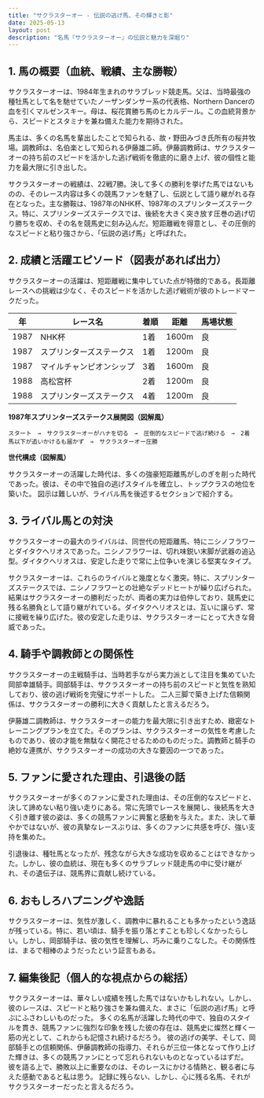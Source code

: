 ```yaml
---
title: "サクラスターオー - 伝説の逃げ馬、その輝きと影"
date: 2025-05-13
layout: post
description: "名馬『サクラスターオー』の伝説と魅力を深堀り"
---
```


## 1. 馬の概要（血統、戦績、主な勝鞍）

サクラスターオーは、1984年生まれのサラブレッド競走馬。父は、当時最強の種牡馬として名を馳せていたノーザンダンサー系の代表格、Northern Dancerの血を引くマルゼンスキー。母は、桜花賞勝ち馬のヒカルデール。この血統背景から、スピードとスタミナを兼ね備えた能力を期待された。

馬主は、多くの名馬を輩出したことで知られる、故・野田みづき氏所有の桜井牧場。調教師は、名伯楽として知られる伊藤雄二師。伊藤調教師は、サクラスターオーの持ち前のスピードを活かした逃げ戦術を徹底的に磨き上げ、彼の個性と能力を最大限に引き出した。

サクラスターオーの戦績は、22戦7勝。決して多くの勝利を挙げた馬ではないものの、そのレース内容は多くの競馬ファンを魅了し、伝説として語り継がれる存在となった。主な勝鞍は、1987年のNHK杯、1987年のスプリンターズステークス。特に、スプリンターズステークスでは、後続を大きく突き放す圧巻の逃げ切り勝ちを収め、その名を競馬史に刻み込んだ。短距離戦を得意とし、その圧倒的なスピードと粘り強さから、「伝説の逃げ馬」と呼ばれた。


## 2. 成績と活躍エピソード（図表があれば出力）

サクラスターオーの活躍は、短距離戦に集中していた点が特徴的である。長距離レースへの挑戦は少なく、そのスピードを活かした逃げ戦術が彼のトレードマークだった。

| 年 | レース名 | 着順 | 距離 | 馬場状態 |
|---|---|---|---|---|
| 1987 | NHK杯 | 1着 | 1600m | 良 |
| 1987 | スプリンターズステークス | 1着 | 1200m | 良 |
| 1987 | マイルチャンピオンシップ | 3着 | 1600m | 良 |
| 1988 | 高松宮杯 | 2着 | 1200m | 良 |
| 1988 | スプリンターズステークス | 4着 | 1200m | 良 |


**1987年スプリンターズステークス展開図（図解風）**

```
スタート　→　サクラスターオーがハナを切る　→　圧倒的なスピードで逃げ続ける　→　2着馬以下が追いかけるも届かず　→　サクラスターオー圧勝
```

**世代構成（図解風）**

サクラスターオーの活躍した時代は、多くの強豪短距離馬がしのぎを削った時代であった。彼は、その中で独自の逃げスタイルを確立し、トップクラスの地位を築いた。  図示は難しいが、ライバル馬を後述するセクションで紹介する。


## 3. ライバル馬との対決

サクラスターオーの最大のライバルは、同世代の短距離馬、特にニシノフラワーとダイタクヘリオスであった。ニシノフラワーは、切れ味鋭い末脚が武器の追込型。ダイタクヘリオスは、安定した走りで常に上位争いを演じる堅実なタイプ。

サクラスターオーは、これらのライバルと幾度となく激突。特に、スプリンターズステークスでは、ニシノフラワーとの壮絶なデッドヒートが繰り広げられた。結果はサクラスターオーの勝利だったが、両者の実力は伯仲しており、競馬史に残る名勝負として語り継がれている。ダイタクヘリオスとは、互いに譲らず、常に接戦を繰り広げた。彼の安定した走りは、サクラスターオーにとって大きな脅威であった。


## 4. 騎手や調教師との関係性

サクラスターオーの主戦騎手は、当時若手ながら実力派として注目を集めていた岡部幸雄騎手。岡部騎手は、サクラスターオーの持ち前のスピードと気性を熟知しており、彼の逃げ戦術を完璧にサポートした。  二人三脚で築き上げた信頼関係は、サクラスターオーの勝利に大きく貢献したと言えるだろう。

伊藤雄二調教師は、サクラスターオーの能力を最大限に引き出すため、緻密なトレーニングプランを立てた。そのプランは、サクラスターオーの気性を考慮したものであり、彼の才能を無駄なく開花させるためのものだった。調教師と騎手の絶妙な連携が、サクラスターオーの成功の大きな要因の一つであった。


## 5. ファンに愛された理由、引退後の話

サクラスターオーが多くのファンに愛された理由は、その圧倒的なスピードと、決して諦めない粘り強い走りにある。常に先頭でレースを展開し、後続馬を大きく引き離す彼の姿は、多くの競馬ファンに興奮と感動を与えた。また、決して華やかではないが、彼の真摯なレースぶりは、多くのファンに共感を呼び、強い支持を集めた。

引退後は、種牡馬となったが、残念ながら大きな成功を収めることはできなかった。しかし、彼の血統は、現在も多くのサラブレッド競走馬の中に受け継がれ、その遺伝子は、競馬界に貢献し続けている。


## 6. おもしろハプニングや逸話

サクラスターオーは、気性が激しく、調教中に暴れることも多かったという逸話が残っている。特に、若い頃は、騎手を振り落とすことも珍しくなかったらしい。しかし、岡部騎手は、彼の気性を理解し、巧みに乗りこなした。その関係性は、まるで相棒のようだったという証言もある。


## 7. 編集後記（個人的な視点からの総括）

サクラスターオーは、華々しい成績を残した馬ではないかもしれない。しかし、彼のレースは、スピードと粘り強さを兼ね備えた、まさに「伝説の逃げ馬」と呼ぶにふさわしいものだった。  多くの名馬が活躍した時代の中で、独自のスタイルを貫き、競馬ファンに強烈な印象を残した彼の存在は、競馬史に燦然と輝く一筋の光として、これからも記憶され続けるだろう。  彼の逃げの美学、そして、岡部騎手との信頼関係、伊藤調教師の指導力、それらが三位一体となって作り上げた輝きは、多くの競馬ファンにとって忘れられないものとなっているはずだ。  彼を語る上で、勝敗以上に重要なのは、そのレースにかける情熱と、観る者に与えた感動であると私は思う。  記録に残らない、しかし、心に残る名馬、それがサクラスターオーだったと言えるだろう。
